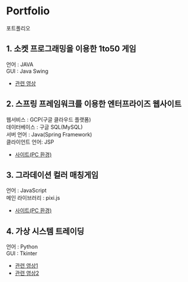# Portfolio
포트폴리오

 ## 1. 소켓 프로그래밍을 이용한 1to50 게임
  언어 : JAVA
  <br/>GUI : Java Swing
 -	<a href="https://youtu.be/AVnaVDQXX8I">관련 영상</a>
 
## 2. 스프링 프레임워크를 이용한 엔터프라이즈 웹사이트
 웹서비스 : GCP(구글 클라우드 플랫폼)
 <br/>데이터베이스 : 구글 SQL(MySQL)
 <br/>서버 언어 : Java(Spring Framework)
 <br/>클라이언트 언어: JSP
 - <a href="http://applabo.xyz">사이트(PC 환경)</a>
 
## 3. 그라데이션 컬러 매칭게임
 언어 : JavaScript 
 <br/>메인 라이브러리 : pixi.js
 - <a href="http://www.applabo.xyz/game?game=1">사이트(PC 환경)</a>
 
## 4. 가상 시스템 트레이딩
언어 : Python
<br/>GUI : Tkinter
 - <a href="https://youtu.be/AiPB9F6pA-I">관련 영상1</a>
 - <a href="https://youtu.be/Bxopu2-850I">관련 영상2</a>
